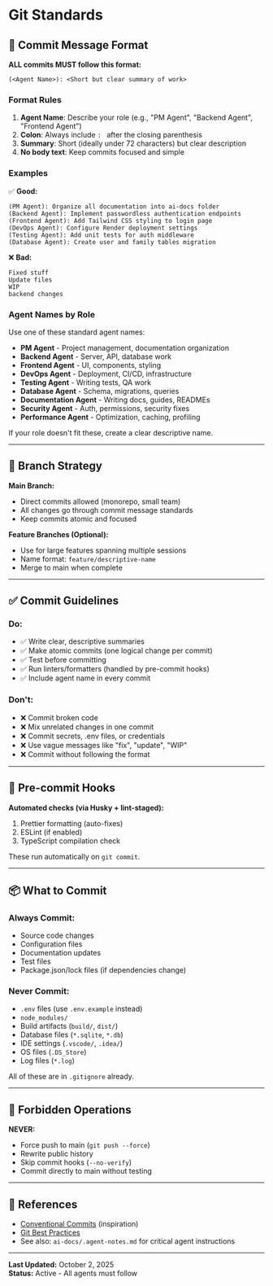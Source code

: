 # Git Standards

## 📝 Commit Message Format

**ALL commits MUST follow this format:**

```
(<Agent Name>): <Short but clear summary of work>
```

### **Format Rules**

1. **Agent Name**: Describe your role (e.g., "PM Agent", "Backend Agent", "Frontend Agent")
2. **Colon**: Always include `: ` after the closing parenthesis
3. **Summary**: Short (ideally under 72 characters) but clear description
4. **No body text**: Keep commits focused and simple

### **Examples**

✅ **Good:**

```
(PM Agent): Organize all documentation into ai-docs folder
(Backend Agent): Implement passwordless authentication endpoints
(Frontend Agent): Add Tailwind CSS styling to login page
(DevOps Agent): Configure Render deployment settings
(Testing Agent): Add unit tests for auth middleware
(Database Agent): Create user and family tables migration
```

❌ **Bad:**

```
Fixed stuff
Update files
WIP
backend changes
```

### **Agent Names by Role**

Use one of these standard agent names:

- **PM Agent** - Project management, documentation organization
- **Backend Agent** - Server, API, database work
- **Frontend Agent** - UI, components, styling
- **DevOps Agent** - Deployment, CI/CD, infrastructure
- **Testing Agent** - Writing tests, QA work
- **Database Agent** - Schema, migrations, queries
- **Documentation Agent** - Writing docs, guides, READMEs
- **Security Agent** - Auth, permissions, security fixes
- **Performance Agent** - Optimization, caching, profiling

If your role doesn't fit these, create a clear descriptive name.

---

## 🔀 Branch Strategy

**Main Branch:**

- Direct commits allowed (monorepo, small team)
- All changes go through commit message standards
- Keep commits atomic and focused

**Feature Branches (Optional):**

- Use for large features spanning multiple sessions
- Name format: `feature/descriptive-name`
- Merge to main when complete

---

## ✅ Commit Guidelines

### **Do:**

- ✅ Write clear, descriptive summaries
- ✅ Make atomic commits (one logical change per commit)
- ✅ Test before committing
- ✅ Run linters/formatters (handled by pre-commit hooks)
- ✅ Include agent name in every commit

### **Don't:**

- ❌ Commit broken code
- ❌ Mix unrelated changes in one commit
- ❌ Commit secrets, .env files, or credentials
- ❌ Use vague messages like "fix", "update", "WIP"
- ❌ Commit without following the format

---

## 🤖 Pre-commit Hooks

**Automated checks (via Husky + lint-staged):**

1. Prettier formatting (auto-fixes)
2. ESLint (if enabled)
3. TypeScript compilation check

These run automatically on `git commit`.

---

## 📦 What to Commit

### **Always Commit:**

- Source code changes
- Configuration files
- Documentation updates
- Test files
- Package.json/lock files (if dependencies change)

### **Never Commit:**

- `.env` files (use `.env.example` instead)
- `node_modules/`
- Build artifacts (`build/`, `dist/`)
- Database files (`*.sqlite`, `*.db`)
- IDE settings (`.vscode/`, `.idea/`)
- OS files (`.DS_Store`)
- Log files (`*.log`)

All of these are in `.gitignore` already.

---

## 🚫 Forbidden Operations

**NEVER:**

- Force push to main (`git push --force`)
- Rewrite public history
- Skip commit hooks (`--no-verify`)
- Commit directly to main without testing

---

## 📖 References

- [Conventional Commits](https://www.conventionalcommits.org/) (inspiration)
- [Git Best Practices](https://git-scm.com/book/en/v2)
- See also: `ai-docs/.agent-notes.md` for critical agent instructions

---

**Last Updated:** October 2, 2025  
**Status:** Active - All agents must follow
